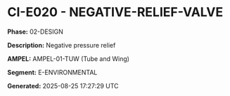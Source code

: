 # CI-E020 - NEGATIVE-RELIEF-VALVE

**Phase:** 02-DESIGN

**Description:** Negative pressure relief

**AMPEL:** AMPEL-01-TUW (Tube and Wing)

**Segment:** E-ENVIRONMENTAL

**Generated:** 2025-08-25 17:27:29 UTC
